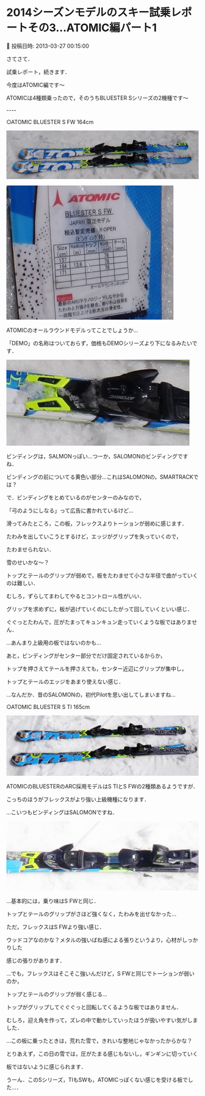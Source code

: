 # 2014シーズンモデルのスキー試乗レポートその3…ATOMIC編パート1

📅 投稿日時: 2013-03-27 00:15:00

さてさて．


試乗レポート，続きます．


今度はATOMIC編です～


ATOMICは4種類乗ったので，そのうちBLUESTER Sシリーズの2機種です～


----[]()








○ATOMIC BLUESTER S FW 164cm 




![bb421a1c36dcf485bf49ab7f6606239a.jpg](images/bb421a1c36dcf485bf49ab7f6606239a.jpg)









![821c292c2c990f30938c179ddcbcdd1e.jpg](images/821c292c2c990f30938c179ddcbcdd1e.jpg)




ATOMICのオールラウンドモデルってことでしょうか…


「DEMO」の名称はついておらず，価格もDEMOシリーズより下になるみたいです．




![6320b1a4c0eec59550dc91e510870e5f.jpg](images/6320b1a4c0eec59550dc91e510870e5f.jpg)




ビンディングは，SALMONっぽい…つーか，SALOMONのビンディングですね．


ビンディングの前についてる黄色い部分…これはSALOMONの，SMARTRACKでは？





で．ビンディングをとめているのがセンターのみなので，


「弓のようにしなる」って広告に書かれているけど…


滑ってみたところ，この板，フレックスよりトーションが弱めに感じます．


たわみを出していこうとするけど，エッジがグリップを失っていくので，


たわませられない．


雪のせいかな～？


トップとテールのグリップが弱めで，板をたわませて小さな半径で曲がっていくのは難しい．


むしろ，ずらしてまわしてやるとコントロール性がいい．


グリップを求めずに，板が逃げていくのにしたがって回していくといい感じ．


ぐぐっとたわんで，圧がたまってキュンキュン走っていくような板ではありません．


…あんまり上級用の板ではないのかも…





あと，ビンディングがセンター部分でだけ固定されているからか，


トップを押さえてテールを押さえても，センター近辺にグリップが集中し，


トップとテールのエッジをあまり使えない感じ．


…なんだか．昔のSALOMONの，初代Pilotを思い出してしまいますね…[]()








○ATOMIC BLUESTER S TI 165cm




![da6e54bf5bf81071640581920fe3b376.jpg](images/da6e54bf5bf81071640581920fe3b376.jpg)




ATOMICのBLUESTERのARC採用モデルはS TIとS FWの2種類あるようですが．


こっちのほうがフレックスがより強い上級機種になります．


…こいつもビンディングはSALOMONですね．




![c5a188858b6baea97b67f0c389a3603c.jpg](images/c5a188858b6baea97b67f0c389a3603c.jpg)




…基本的には，乗り味はS FWと同じ．


トップとテールのグリップがさほど強くなく，たわみを出せなかった…


ただ，フレックスはS FWより強い感じ．


ウッドコアなのかな？メタルの強いばね感による張りというより，心材がしっかりした


感じの張りがあります．


…でも，フレックスはそこそこ強いんだけど，S FWと同じでトーションが弱いのか，


トップとテールのグリップが弱く感じる…


トップがグリップしてぐぐぐっと回転してくるような板ではありません．


むしろ，迎え角を作って，ズレの中で動かしていったほうが扱いやすい気がしました．


…この板に乗ったときは，荒れた雪で，きれいな整地じゃなかったからかな？


とりあえず，この日の雪では，圧がたまる感じもないし，ギンギンに切っていく


板ではないように感じられます．





うーん．このSシリーズ，TIもSWも，ATOMICっぽくない感じを受ける板でした…．
